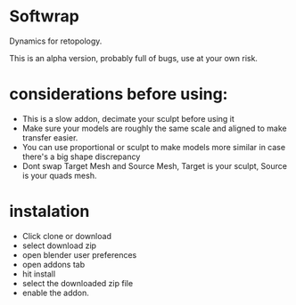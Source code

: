 # Softwrap
Dynamics for retopology.

This is an alpha version, probably full of bugs, use at your own risk.

# considerations before using:
 * This is a slow addon, decimate your sculpt before using it
 * Make sure your models are roughly the same scale and aligned to make transfer easier.
 * You can use proportional or sculpt to make models more similar in case there's a big shape discrepancy
 * Dont swap Target Mesh and Source Mesh, Target is your sculpt, Source is your quads mesh.

# instalation
 * Click clone or download
 * select download zip
 * open blender user preferences
 * open addons tab
 * hit install
 * select the downloaded zip file
 * enable the addon.
